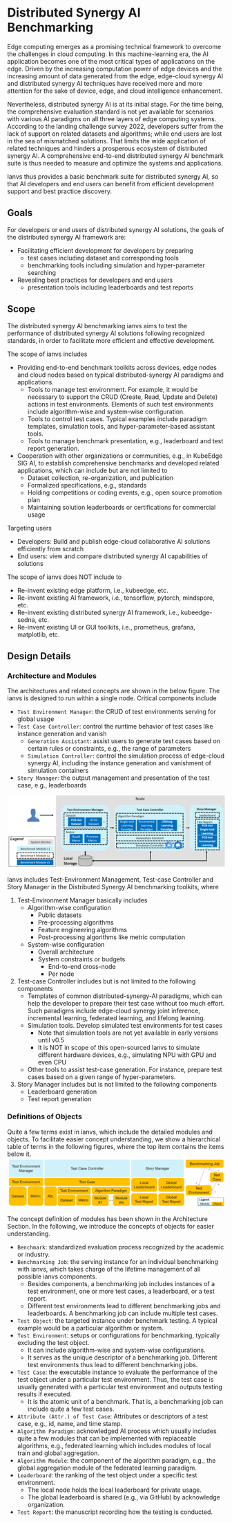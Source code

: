 # Distributed Synergy AI Benchmarking
Edge computing emerges as a promising technical framework to overcome the challenges in cloud computing. In this machine-learning era, the AI application becomes one of the most critical types of applications on the edge. Driven by the increasing computation power of edge devices and the increasing amount of data generated from the edge, edge-cloud synergy AI and distributed synergy AI techniques have received more and more attention for the sake of device, edge, and cloud intelligence enhancement. 

Nevertheless, distributed synergy AI is at its initial stage. For the time being, the comprehensive evaluation standard is not yet available for scenarios with various AI paradigms on all three layers of edge computing systems. According to the landing challenge survey 2022, developers suffer from the lack of support on related datasets and algorithms; while end users are lost in the sea of mismatched solutions. That limits the wide application of related techniques and hinders a prosperous ecosystem of distributed synergy AI. A comprehensive end-to-end distributed synergy AI benchmark suite is thus needed to measure and optimize the systems and applications. 

Ianvs thus provides a basic benchmark suite for distributed synergy AI, so that AI developers and end users can benefit from efficient development support and best practice discovery.

## Goals
For developers or end users of distributed synergy AI solutions, the goals of the distributed synergy AI framework are: 
- Facilitating efficient development for developers by preparing
    - test cases including dataset and corresponding tools
    - benchmarking tools including simulation and hyper-parameter searching
- Revealing best practices for developers and end users
    - presentation tools including leaderboards and test reports


## Scope
The distributed synergy AI benchmarking ianvs aims to test the performance of distributed synergy AI solutions following recognized standards, in order to facilitate more efficient and effective development. 

The scope of ianvs includes
- Providing end-to-end benchmark toolkits across devices, edge nodes and cloud nodes based on typical distributed-synergy AI paradigms and applications. 
    - Tools to manage test environment. For example, it would be necessary to support the CRUD (Create, Read, Update and Delete) actions in test environments. Elements of such test environments include algorithm-wise and system-wise configuration.  
    - Tools to control test cases. Typical examples include paradigm templates, simulation tools, and hyper-parameter-based assistant tools.
    - Tools to manage benchmark presentation, e.g., leaderboard and test report generation. 
- Cooperation with other organizations or communities, e.g., in KubeEdge SIG AI, to establish comprehensive benchmarks and developed related applications, which can include but are not limited to 
    - Dataset collection, re-organization, and publication
    - Formalized specifications, e.g., standards 
    - Holding competitions or coding events, e.g., open source promotion plan
    - Maintaining solution leaderboards or certifications for commercial usage 

Targeting users
- Developers: Build and publish edge-cloud collaborative AI solutions efficiently from scratch
- End users: view and compare distributed synergy AI capabilities of solutions

The scope of ianvs does NOT include to
- Re-invent existing edge platform, i.e., kubeedge, etc.
- Re-invent existing AI framework, i.e., tensorflow, pytorch, mindspore, etc. 
- Re-invent existing distributed synergy AI framework, i.e., kubeedge-sedna, etc.
- Re-invent existing UI or GUI toolkits, i.e., prometheus, grafana, matplotlib, etc.

## Design Details
### Architecture and Modules
The architectures and related concepts are shown in the below figure. The ianvs is designed to run within a single node. Critical components include
- ``Test Environment Manager``: the CRUD of test environments serving for global usage
- ``Test Case Controller``: control the runtime behavior of test cases like instance generation and vanish 
    - ``Generation Assistant``: assist users to generate test cases based on certain rules or constraints, e.g., the range of parameters 
    - ``Simulation Controller``: control the simulation process of edge-cloud synergy AI, including the instance generation and vanishment of simulation containers
- ``Story Manager``: the output management and presentation of the test case, e.g., leaderboards

![](guides/images/ianvs_arch.png)

Ianvs includes Test-Environment Management, Test-case Controller and Story Manager in the Distributed Synergy AI benchmarking toolkits, where
1. Test-Environment Manager basically includes
    - Algorithm-wise configuration
        - Public datasets
        - Pre-processing algorithms
        - Feature engineering algorithms
        - Post-processing algorithms like metric computation
    - System-wise configuration
        - Overall architecture
        - System constraints or budgets
            - End-to-end cross-node 
            - Per node
2. Test-case Controller includes but is not limited to the following components 
    - Templates of common distributed-synergy-AI paradigms, which can help the developer to prepare their test case without too much effort. Such paradigms include edge-cloud synergy joint inference, incremental learning, federated learning, and lifelong learning. 
    - Simulation tools. Develop simulated test environments for test cases
      - Note that simulation tools are not yet available in early versions until v0.5
      - It is NOT in scope of this open-sourced Ianvs to simulate different hardware devices, e.g., simulating NPU with GPU and even CPU
    - Other tools to assist test-case generation. For instance, prepare test cases based on a given range of hyper-parameters. 
3. Story Manager includes but is not limited to the following components
    - Leaderboard generation
    - Test report generation


### Definitions of Objects

Quite a few terms exist in ianvs, which include the detailed modules and objects. To facilitate easier concept understanding, we show a hierarchical table of terms in the following figures, where the top item contains the items below it.  
![](guides/images/ianvs_concept.png)

The concept definition of modules has been shown in the Architecture Section. In the following, we introduce the concepts of objects for easier understanding. 
- ``Benchmark``: standardized evaluation process recognized by the academic or industry.  
- ``Benchmarking Job``: the serving instance for an individual benchmarking with ianvs, which takes charge of the lifetime management of all possible ianvs components. 
    - Besides components, a benchmarking job includes instances of a test environment, one or more test cases, a leaderboard, or a test report. 
    - Different test environments lead to different benchmarking jobs and leaderboards. A benchmarking job can include multiple test cases. 
- ``Test Object``: the targeted instance under benchmark testing. A typical example would be a particular algorithm or system. 
- ``Test Environment``: setups or configurations for benchmarking, typically excluding the test object.  
    - It can include algorithm-wise and system-wise configurations.  
    - It serves as the unique descriptor of a benchmarking job. Different test environments thus lead to different benchmarking jobs.
- ``Test Case``: the executable instance to evaluate the performance of the test object under a particular test environment. Thus, the test case is usually generated with a particular test environment and outputs testing results if executed. 
    - It is the atomic unit of a benchmark. That is, a benchmarking job can include quite a few test cases.
- ``Attribute (Attr.) of Test Case``: Attributes or descriptors of a test case, e.g., id, name, and time stamp.   
- ``Algorithm Paradigm``: acknowledged AI process which usually includes quite a few modules that can be implemented with replaceable algorithms, e.g., federated learning which includes modules of local train and global aggregation.  
- ``Algorithm Module``: the component of the algorithm paradigm, e.g., the global aggregation module of the federated learning paradigm.  
- ``Leaderboard``: the ranking of the test object under a specific test environment. 
    - The local node holds the local leaderboard for private usage. 
    - The global leaderboard is shared (e.g., via GitHub) by acknowledge organization. 
- ``Test Report``: the manuscript recording how the testing is conducted. 





